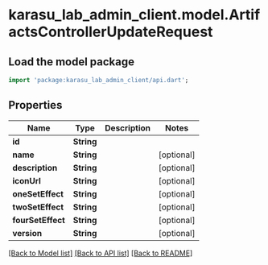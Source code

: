 # karasu_lab_admin_client.model.ArtifactsControllerUpdateRequest

## Load the model package
```dart
import 'package:karasu_lab_admin_client/api.dart';
```

## Properties
Name | Type | Description | Notes
------------ | ------------- | ------------- | -------------
**id** | **String** |  | 
**name** | **String** |  | [optional] 
**description** | **String** |  | [optional] 
**iconUrl** | **String** |  | [optional] 
**oneSetEffect** | **String** |  | [optional] 
**twoSetEffect** | **String** |  | [optional] 
**fourSetEffect** | **String** |  | [optional] 
**version** | **String** |  | [optional] 

[[Back to Model list]](../README.md#documentation-for-models) [[Back to API list]](../README.md#documentation-for-api-endpoints) [[Back to README]](../README.md)


